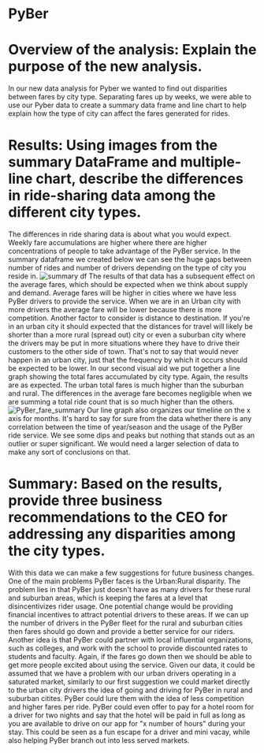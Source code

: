 # PyBer

# Overview of the analysis: Explain the purpose of the new analysis. 
  In our new data analysis for Pyber we wanted to find out disparities between fares by city type. Separating fares up by weeks, we were able to use our Pyber data to create a summary data frame and line chart to help explain how the type of city can affect the fares generated for rides.
# Results: Using images from the summary DataFrame and multiple-line chart, describe the differences in ride-sharing data among the different city types.
  The differences in ride sharing data is about what you would expect. Weekly fare accumulations are higher where there are higher concentrations of people to take advantage of the PyBer service. In the summary dataframe we created below we can see the huge gaps between number of rides and number of drivers depending on the type of city you reside in.
![summary df](https://user-images.githubusercontent.com/82848585/120112833-8dbfe600-c145-11eb-8487-a05345574096.png)
  The results of that data has a subsequent effect on the average fares, which should be expected when we think about supply and demand. Average fares will be higher in cities where we have less PyBer drivers to provide the service. When we are in an Urban city with more drivers the average fare will be lower because there is more competition. Another factor to consider is distance to destination. If you're in an urban city it should expected that the distances for travel will likely be shorter than a more rural (spread out) city or even a suburban city where the drivers may be put in more situations where they have to drive their customers to the other side of town. That's not to say that would never happen in an urban city, just that the frequency by which it occurs should be expected to be lower.
  In our second visual aid we put together a line graph showing the total fares accumulated by city type. Again, the results are as expected. The urban total fares is much higher than the suburban and rural. The differences in the average fare becomes negligible when we are summing a total ride count that is so much higher than the others. 
![PyBer_fare_summary](https://user-images.githubusercontent.com/82848585/120112721-f8245680-c144-11eb-910b-d6b693438fa3.png)
  Our line graph also organizes our timeline on the x axis for months. It's hard to say for sure from the data whether there is any correlation between the time of year/season and the usage of the PyBer ride service. We see some dips and peaks but nothing that stands out as an outlier or super significant. We would need a larger selection of data to make any sort of conclusions on that.
# Summary: Based on the results, provide three business recommendations to the CEO for addressing any disparities among the city types.
  With this data we can make a few suggestions for future business changes. One of the main problems PyBer faces is the Urban:Rural disparity. The problem lies in that PyBer just doesn't have as many drivers for these rural and suburban areas, which is keeping the fares at a level that disincentivizes rider usage. One potential change would be providing financial incentives to attract potential drivers to these areas. If we can up the number of drivers in the PyBer fleet for the rural and suburban cities then fares should go down and provide a better service for our riders. Another idea is that PyBer could partner with local influential organizations, such as colleges, and work with the school to provide discounted rates to students and faculty. Again, if the fares go down then we should be able to get more people excited about using the service. Given our data, it could be assumed that we have a problem with our urban drivers operating in a saturated market, similarly to our first suggestion we could market directly to the urban city drivers the idea of going and driving for PyBer in rural and suburban citites. PyBer could lure them with the idea of less competition and higher fares per ride. PyBer could even offer to pay for a hotel room for a driver for two nights and say that the hotel will be paid in full as long as you are available to drive on our app for "x number of hours" during your stay. This could be seen as a fun escape for a driver and mini vacay, while also helping PyBer branch out into less served markets. 
  
